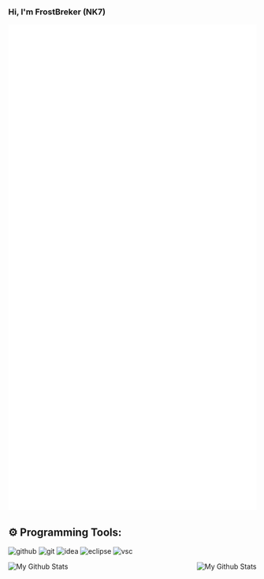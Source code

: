 ### Hi, I'm FrostBreker (NK7)

![Metrics](/github-metrics.svg)

## ⚙️ Programming Tools:
<p>
  <img alt="github" width="50px" src="https://raw.githubusercontent.com/coderjojo/coderjojo/master/img/github.svg"/>
    <img alt="git" width="50px" src="https://upload.wikimedia.org/wikipedia/commons/thumb/3/3f/Git_icon.svg/97px-Git_icon.svg.png"/ >
  <img alt="idea" width="50px" src="https://zupimages.net/up/21/20/5wyw.png"/>
    <img alt="eclipse" width="50px" src="https://zupimages.net/up/21/20/j81o.png"/>
    <img alt="vsc" width="45px" src="https://zupimages.net/up/21/07/wp8q.png"/>
</p>

<img align="left" alt="My Github Stats" src="https://github-readme-stats.vercel.app/api?username=FrostBreker&count_private=true&show_icons=true&theme=radical&hide_border=true" />
<img align="right" alt="My Github Stats" src="https://github-readme-streak-stats.herokuapp.com/?user=FrostBreker&theme=dark" />
